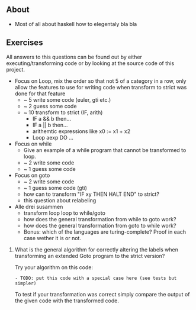 About
-----

- Most of all about haskell how to elegentaly bla bla


Exercises
---------

All answers to this questions can be found out by either executing/transforming
code or by looking at the source code of this project.

- Focus on Loop, mix the order so that not 5 of a category in a row,
  only allow the features to use for writing code when transform to strict
  was done for that feature
    - ~ 5 write some code (euler, gti etc.)
    - ~ 2 guess some code
    - ~ 10 transform to strict (IF, arith)
        - IF a && b then...
        - IF a || b then...
        - arithemtic expressions like x0 := x1 + x2
        - Loop aexp DO ...
- Focus on while
    - Give an example of a while program that cannot be transformed to loop.
    - ~ 2 write some code
    - ~ 1 guess some code
- Focus on goto
    - ~ 2 write some code
    - ~ 1 guess some code (gti)
    - how can to transform "IF xy THEN HALT END" to strict?
    - this question about relabeling
- Alle drei susammen
    - transform loop loop to while/goto
    - how does the general transformation from while to goto work?
    - how does the general transformation from goto to while work?
    - Bonus: which of the languages are turing-complete? Proof in each case wether
      it is or not.

1. What is the general algorithm for correctly altering the labels when 
   transforming an extended Goto program to the strict version?

   Try your algorithm on this code:
       
       - TODO: put this code with a special case here (see tests but simpler)

   To test if your transformation was correct simply compare the output of the
   given code with the transformed code.

